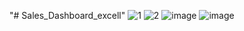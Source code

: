 "# Sales_Dashboard_excell" 
![1](https://github.com/user-attachments/assets/c9c36661-2d59-4e76-af44-2771e6f82667)
![2](https://github.com/user-attachments/assets/de38a43c-271e-46c0-889d-e7fb833d1477)
![image](https://github.com/user-attachments/assets/fc74d156-625e-4609-8515-fc73c2edc956)
![image](https://github.com/user-attachments/assets/405e9e01-e51d-4a08-a629-2c0c2c3f9c33)


